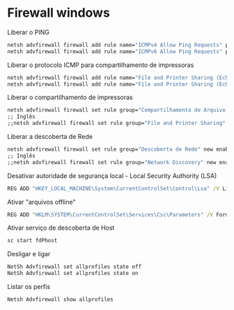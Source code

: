 # Firewall windows

Liberar o PING
```cmd
netsh advfirewall firewall add rule name="ICMPv4 Allow Ping Requests" protocol=icmpv4:8,any dir=in action=allow
netsh advfirewall firewall add rule name="ICMPv6 Allow Ping Requests" protocol=icmpv6:8,any dir=in action=allow
```

Liberar o protocolo ICMP para compartilhamento de impressoras
```cmd
netsh advfirewall firewall add rule name="File and Printer Sharing (Echo Request – ICMPv4-In)" protocol=icmpv4:8,any dir=in action=allow
netsh advfirewall firewall add rule name="File and Printer Sharing (Echo Request – ICMPv6-In)" protocol=icmpv6:8,any dir=in action=allow
```

Liberar o compartilhamento de impressoras
```cmd
netsh advfirewall firewall set rule group="Compartilhamento de Arquivo e Impressora" new enable=Yes
;; Inglês
;;netsh advfirewall firewall set rule group="File and Printer Sharing" new enable=Yes
```

Liberar a descoberta de Rede
```cmd
netsh advfirewall firewall set rule group="Descoberta de Rede" new enable=Yes
;; Inglês
;;netsh advfirewall firewall set rule group="Network Discovery" new enable=Yes
```

Desativar autoridade de segurança local - Local Security Authority (LSA)
```cmd
REG ADD "HKEY_LOCAL_MACHINE\System\CurrentControlSet\Control\Lsa" /V LimitBlankPasswordUse /T REG_DWORD /D 0 /F
```

Ativar "arquivos offline"
```cmd
REG ADD "HKLM\SYSTEM\CurrentControlSet\Services\Csc\Parameters" /V FormatDatabase /T REG_DWORD /D 1 /F

```

Ativar serviço de descoberta de Host
```cmd
sc start fdPhost
```


Desligar e ligar
```cmd
NetSh Advfirewall set allprofiles state off
NetSh Advfirewall set allprofiles state on
```

Listar os perfis
```cmd
Netsh Advfirewall show allprofiles
```
